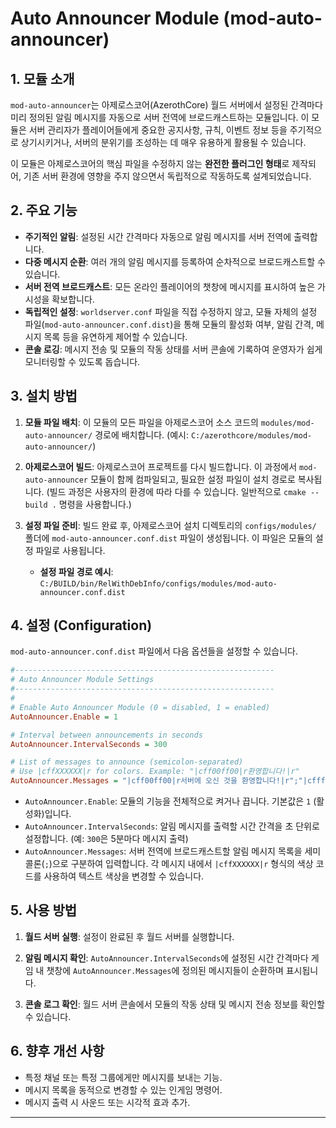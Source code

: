 # Auto Announcer Module (mod-auto-announcer)

## 1. 모듈 소개

`mod-auto-announcer`는 아제로스코어(AzerothCore) 월드 서버에서 설정된 간격마다 미리 정의된 알림 메시지를 자동으로 서버 전역에 브로드캐스트하는 모듈입니다. 이 모듈은 서버 관리자가 플레이어들에게 중요한 공지사항, 규칙, 이벤트 정보 등을 주기적으로 상기시키거나, 서버의 분위기를 조성하는 데 매우 유용하게 활용될 수 있습니다.

이 모듈은 아제로스코어의 핵심 파일을 수정하지 않는 **완전한 플러그인 형태**로 제작되어, 기존 서버 환경에 영향을 주지 않으면서 독립적으로 작동하도록 설계되었습니다.

## 2. 주요 기능

*   **주기적인 알림**: 설정된 시간 간격마다 자동으로 알림 메시지를 서버 전역에 출력합니다.
*   **다중 메시지 순환**: 여러 개의 알림 메시지를 등록하여 순차적으로 브로드캐스트할 수 있습니다.
*   **서버 전역 브로드캐스트**: 모든 온라인 플레이어의 챗창에 메시지를 표시하여 높은 가시성을 확보합니다.
*   **독립적인 설정**: `worldserver.conf` 파일을 직접 수정하지 않고, 모듈 자체의 설정 파일(`mod-auto-announcer.conf.dist`)을 통해 모듈의 활성화 여부, 알림 간격, 메시지 목록 등을 유연하게 제어할 수 있습니다.
*   **콘솔 로깅**: 메시지 전송 및 모듈의 작동 상태를 서버 콘솔에 기록하여 운영자가 쉽게 모니터링할 수 있도록 돕습니다.

## 3. 설치 방법

1.  **모듈 파일 배치**: 이 모듈의 모든 파일을 아제로스코어 소스 코드의 `modules/mod-auto-announcer/` 경로에 배치합니다.
    (예시: `C:/azerothcore/modules/mod-auto-announcer/`)

2.  **아제로스코어 빌드**: 아제로스코어 프로젝트를 다시 빌드합니다. 이 과정에서 `mod-auto-announcer` 모듈이 함께 컴파일되고, 필요한 설정 파일이 설치 경로로 복사됩니다.
    (빌드 과정은 사용자의 환경에 따라 다를 수 있습니다. 일반적으로 `cmake --build .` 명령을 사용합니다.)

3.  **설정 파일 준비**: 빌드 완료 후, 아제로스코어 설치 디렉토리의 `configs/modules/` 폴더에 `mod-auto-announcer.conf.dist` 파일이 생성됩니다. 이 파일은 모듈의 설정 파일로 사용됩니다.

    *   **설정 파일 경로 예시**: `C:/BUILD/bin/RelWithDebInfo/configs/modules/mod-auto-announcer.conf.dist`

## 4. 설정 (Configuration)

`mod-auto-announcer.conf.dist` 파일에서 다음 옵션들을 설정할 수 있습니다.

```ini
#----------------------------------------------------------
# Auto Announcer Module Settings
#----------------------------------------------------------
#
# Enable Auto Announcer Module (0 = disabled, 1 = enabled)
AutoAnnouncer.Enable = 1

# Interval between announcements in seconds
AutoAnnouncer.IntervalSeconds = 300

# List of messages to announce (semicolon-separated)
# Use |cffXXXXXX|r for colors. Example: "|cff00ff00|r환영합니다!|r"
AutoAnnouncer.Messages = "|cff00ff00|r서버에 오신 것을 환영합니다!|r";"|cffff0000|r불법 프로그램 사용은 제재 대상입니다.|r";"|cffffff00|r서로 존중하는 언어를 사용합시다.|r"
```

*   `AutoAnnouncer.Enable`: 모듈의 기능을 전체적으로 켜거나 끕니다. 기본값은 `1` (활성화)입니다.
*   `AutoAnnouncer.IntervalSeconds`: 알림 메시지를 출력할 시간 간격을 초 단위로 설정합니다. (예: `300`은 5분마다 메시지 출력)
*   `AutoAnnouncer.Messages`: 서버 전역에 브로드캐스트할 알림 메시지 목록을 세미콜론(`;`)으로 구분하여 입력합니다. 각 메시지 내에서 `|cffXXXXXX|r` 형식의 색상 코드를 사용하여 텍스트 색상을 변경할 수 있습니다.

## 5. 사용 방법

1.  **월드 서버 실행**: 설정이 완료된 후 월드 서버를 실행합니다.

2.  **알림 메시지 확인**: `AutoAnnouncer.IntervalSeconds`에 설정된 시간 간격마다 게임 내 챗창에 `AutoAnnouncer.Messages`에 정의된 메시지들이 순환하며 표시됩니다.

3.  **콘솔 로그 확인**: 월드 서버 콘솔에서 모듈의 작동 상태 및 메시지 전송 정보를 확인할 수 있습니다.

## 6. 향후 개선 사항

*   특정 채널 또는 특정 그룹에게만 메시지를 보내는 기능.
*   메시지 목록을 동적으로 변경할 수 있는 인게임 명령어.
*   메시지 출력 시 사운드 또는 시각적 효과 추가.

---